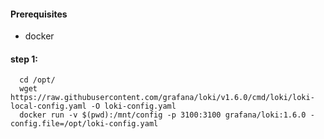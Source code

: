 #### Prerequisites
- docker
#### step 1: 

```
  cd /opt/
  wget https://raw.githubusercontent.com/grafana/loki/v1.6.0/cmd/loki/loki-local-config.yaml -O loki-config.yaml
  docker run -v $(pwd):/mnt/config -p 3100:3100 grafana/loki:1.6.0 -config.file=/opt/loki-config.yaml
```
